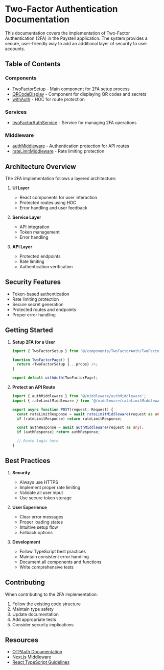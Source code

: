 # Two-Factor Authentication Documentation

This documentation covers the implementation of Two-Factor Authentication (2FA) in the Paystell application. The system provides a secure, user-friendly way to add an additional layer of security to user accounts.

## Table of Contents

### Components

- [TwoFactorSetup](./components/TwoFactorSetup.md) - Main component for 2FA setup process
- [QRCodeDisplay](./components/QRCodeDisplay.md) - Component for displaying QR codes and secrets
- [withAuth](./components/withAuth.md) - HOC for route protection

### Services

- [twoFactorAuthService](./services/twoFactorAuthService.md) - Service for managing 2FA operations

### Middleware

- [authMiddleware](./middleware/authMiddleware.md) - Authentication protection for API routes
- [rateLimitMiddleware](./middleware/rateLimitMiddleware.md) - Rate limiting protection

## Architecture Overview

The 2FA implementation follows a layered architecture:

1. **UI Layer**
   - React components for user interaction
   - Protected routes using HOC
   - Error handling and user feedback

2. **Service Layer**
   - API integration
   - Token management
   - Error handling

3. **API Layer**
   - Protected endpoints
   - Rate limiting
   - Authentication verification

## Security Features

- Token-based authentication
- Rate limiting protection
- Secure secret generation
- Protected routes and endpoints
- Proper error handling

## Getting Started

1. **Setup 2FA for a User**

   ```typescript
   import { TwoFactorSetup } from '@/components/TwoFactorAuth/TwoFactorSetup';

   function TwoFactorPage() {
     return <TwoFactorSetup {...props} />;
   }

   export default withAuth(TwoFactorPage);
   ```

2. **Protect an API Route**

   ```typescript
   import { authMiddleware } from '@/middleware/authMiddleware';
   import { rateLimitMiddleware } from '@/middleware/rateLimitMiddleware';

   export async function POST(request: Request) {
     const rateLimitResponse = await rateLimitMiddleware(request as any);
     if (rateLimitResponse) return rateLimitResponse;

     const authResponse = await authMiddleware(request as any);
     if (authResponse) return authResponse;

     // Route logic here
   }
   ```

## Best Practices

1. **Security**
   - Always use HTTPS
   - Implement proper rate limiting
   - Validate all user input
   - Use secure token storage

2. **User Experience**
   - Clear error messages
   - Proper loading states
   - Intuitive setup flow
   - Fallback options

3. **Development**
   - Follow TypeScript best practices
   - Maintain consistent error handling
   - Document all components and functions
   - Write comprehensive tests

## Contributing

When contributing to the 2FA implementation:

1. Follow the existing code structure
2. Maintain type safety
3. Update documentation
4. Add appropriate tests
5. Consider security implications

## Resources

- [OTPAuth Documentation](https://github.com/hectorm/otpauth)
- [Next.js Middleware](https://nextjs.org/docs/middleware)
- [React TypeScript Guidelines](https://react-typescript-cheatsheet.netlify.app/)
